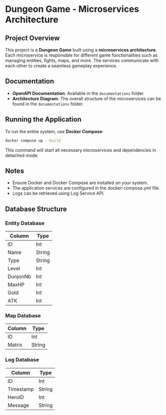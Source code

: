 # Dungeon Game - Microservices Architecture

## Project Overview
This project is a **Dungeon Game** built using a **microservices architecture**. Each microservice is responsible for different game functionalities such as managing entities, fights, maps, and more. The services communicate with each other to create a seamless gameplay experience.

## Documentation
- **OpenAPI Documentation**: Available in the `documentations` folder.
- **Architecture Diagram**: The overall structure of the microservices can be found in the `documentations` folder.

## Running the Application
To run the entire system, use **Docker Compose**:

```sh
docker compose up --build
```
This command will start all necessary microservices and dependencies in detached mode.

## Notes

- Ensure Docker and Docker Compose are installed on your system.
- The application services are configured in the docker-compose.yml file.
- Logs can be retrieved using Log Service API.

## Database Structure
### Entity Database
| Column    | Type   |
|-----------|--------|
| ID        | Int    |
| Name      | String |
| Type      | String |
| Level     | Int    |
| DunjonNb  | Int    |
| MaxHP     | Int    |
| Gold      | Int    |
| ATK       | Int    |

### Map Database
| Column  | Type   |
|---------|--------|
| ID      | Int    |
| Matrix  | String |

### Log Database
| Column    | Type   |
|-----------|--------|
| ID        | Int   |
| Timestamp | String |
| HeroID    | Int   |
| Message   | String |